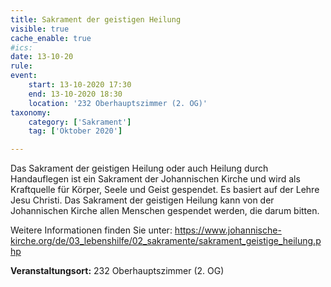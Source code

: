```yaml
---
title: Sakrament der geistigen Heilung
visible: true
cache_enable: true
#ics: 
date: 13-10-20
rule: 
event:
	start: 13-10-2020 17:30
	end: 13-10-2020 18:30
	location: '232 Oberhauptszimmer (2. OG)'
taxonomy:
	category: ['Sakrament']
	tag: ['Oktober 2020']

---
```

Das Sakrament der geistigen Heilung oder auch Heilung durch Handauflegen ist ein Sakrament der Johannischen Kirche und wird als Kraftquelle für Körper, Seele und Geist gespendet. Es basiert auf der Lehre Jesu Christi. Das Sakrament der geistigen Heilung kann von der Johannischen Kirche allen Menschen gespendet werden, die darum bitten.

Weitere Informationen finden Sie unter:
https://www.johannische-kirche.org/de/03_lebenshilfe/02_sakramente/sakrament_geistige_heilung.php



**Veranstaltungsort:** 232 Oberhauptszimmer (2. OG)

